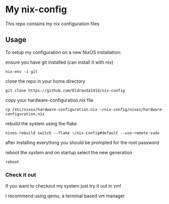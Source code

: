 # My nix-config

This repo contains my nix configuration files

## Usage

To setup my configuration on a new NixOS installation:

ensure you have git installed (can install it with nix)

`nix-env -i git`

clone the repo in your home directory

`git clone https://github.com/Oldranda1414/nix-config`

copy your hardware-configuration.nix file

`cp /etc/nixos/hardware-configuration.nix ~/nix-config/nixos/hardware-configuration.nix`

rebuild the system using the flake

`nixos-rebuild switch --flake ~/nix-config#default --use-remote-sudo`

after installing everything you should be prompted for the root password

reboot the system and on startup select the new generation

`reboot`

### Check it out

If you want to checkout my system just try it out in vm!

I recommend using qemu, a terminal based vm manager

<!-- TODO ADD PRECISE COMMANDS -->

